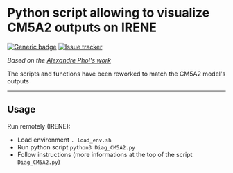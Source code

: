 # Python script allowing to visualize CM5A2 outputs on IRENE

[![Generic badge](https://img.shields.io/badge/Documentation-here-blue)](https://paleoclim-cnrs.github.io/documentation-processing/Diag_CM5A2/)
[![Issue tracker](https://img.shields.io/github/issues/Paleoclim-CNRS/Diag_CM5A2)](https://github.com/Paleoclim-CNRS/Diag_CM5A2/issues)

_Based on the [Alexandre Phol's work](https://github.com/Paleoclim-CNRS/genie_basicdiags)_

The scripts and functions have been reworked to match the CM5A2 model's outputs

---

## Usage

Run remotely (IRENE):
- Load environment `. load_env.sh`
- Run python script `python3 Diag_CM5A2.py`
- Follow instructions (more informations at the top of the script `Diag_CM5A2.py`)